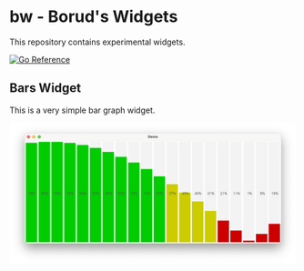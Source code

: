 # bw - Borud's Widgets

This repository contains experimental widgets.

[![Go Reference](https://pkg.go.dev/badge/github.com/borud/bw.svg)](https://pkg.go.dev/github.com/borud/bw)

## Bars Widget

This is a very simple bar graph widget.

![screenshot of Bars widget](images/bar.png)
